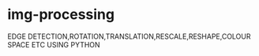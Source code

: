 # img-processing
 EDGE DETECTION,ROTATION,TRANSLATION,RESCALE,RESHAPE,COLOUR SPACE ETC USING PYTHON
